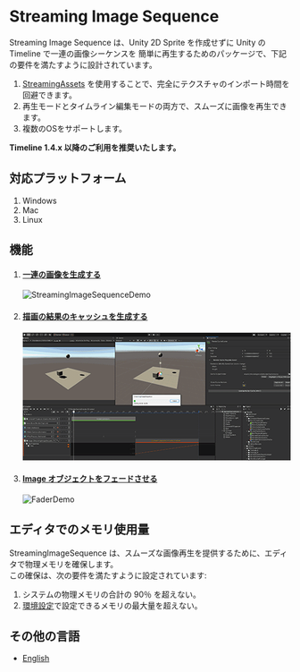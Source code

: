 # Streaming Image Sequence

Streaming Image Sequence は、Unity 2D Sprite を作成せずに Unity の Timeline で一連の画像シーケンスを
簡単に再生するためのパッケージで、下記の要件を満たすように設計されています。

1. [StreamingAssets](https://docs.unity3d.com/ja/current/Manual/StreamingAssets.html) 
   を使用することで、完全にテクスチャのインポート時間を回避できます。
1. 再生モードとタイムライン編集モードの両方で、スムーズに画像を再生できます。   
1. 複数のOSをサポートします。

**Timeline 1.4.x 以降のご利用を推奨いたします。**

## 対応プラットフォーム

1. Windows
2. Mac
3. Linux


## 機能

1. #### [一連の画像を生成する](StreamingImageSequencePlayableAsset.md)

   ![StreamingImageSequenceDemo](../images/StreamingImageSequenceDemo.gif)

2. #### [描画の結果のキャッシュを生成する](RenderCachePlayableAsset.md)

   ![RenderCacheDemo](../images/RenderCacheDemo.gif)

3. #### [Image オブジェクトをフェードさせる](FaderPlayableAsset.md)

   ![FaderDemo](../images/FaderDemo.gif)

## エディタでのメモリ使用量

StreamingImageSequence は、スムーズな画像再生を提供するために、エディタで物理メモリを確保します。  
この確保は、次の要件を満たすように設定されています:
1. システムの物理メモリの合計の 90％ を超えない。
1. [環境設定](Preferences.md)で設定できるメモリの最大量を超えない。


## その他の言語
- [English](../index.md)





